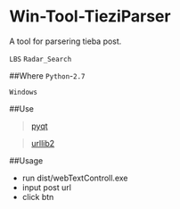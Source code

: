 # Win-Tool-TieziParser

A tool for parsering tieba post.

`LBS`  `Radar_Search`

##Where
`Python`-`2.7`

`Windows`

##Use
>[pyqt](https://riverbankcomputing.com)

>[urllib2](https://docs.python.org/2/library/urllib2.html)

##Usage
* run dist/webTextControll.exe 
* input post url
* click btn
